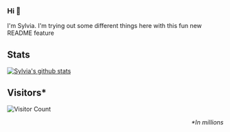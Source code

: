 ### Hi 👋

I'm Sylvia. I'm trying out some different things here with this fun new README feature

## Stats
[![Sylvia's github stats](https://github-readme-stats.vercel.app/api?username=sylviapap)](https://github.com/anuraghazra/github-readme-stats)

## Visitors*
![Visitor Count](https://profile-counter.glitch.me/sylviapap/count.svg)

*<p align="right">&#42;In millions</p>*

